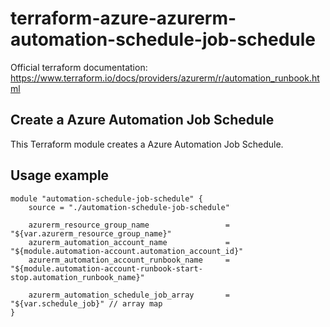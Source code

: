 # terraform-azure-azurerm-automation-schedule-job-schedule

Official terraform documentation: <https://www.terraform.io/docs/providers/azurerm/r/automation_runbook.html>

## Create a Azure Automation Job Schedule

This Terraform module creates a Azure Automation Job Schedule.

## Usage example

```hcl
module "automation-schedule-job-schedule" {
    source = "./automation-schedule-job-schedule"

    azurerm_resource_group_name                 = "${var.azurerm_resource_group_name}"
    azurerm_automation_account_name             = "${module.automation-account.automation_account_id}"
    azurerm_automation_account_runbook_name     = "${module.automation-account-runbook-start-stop.automation_runbook_name}"

    azurerm_automation_schedule_job_array       = "${var.schedule_job}" // array map
}
```